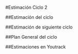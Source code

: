 #Estimación Ciclo 2

##Estimación del ciclo

##Estimación de siguiente ciclo

##Plan General del ciclo

##Estimaciones en Youtrack